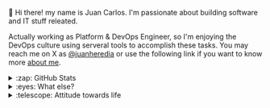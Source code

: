 👋 Hi there! my name is Juan Carlos. I'm passionate about building software and IT stuff releated. 

Actually working as Platform & DevOps Engineer, so I'm enjoying the DevOps culture using serveral tools to accomplish these tasks. You may reach me on X as [@juanheredia](https://twitter.com/JuanHeredia) or use the following link if you want to know more [about me](https://about.me/juancarlosherediamayer).

<details>
  <summary>:zap: GitHub Stats</summary>
  <br />
  <img alt="jheredianet's GitHub Stats" src="https://github-readme-stats.vercel.app/api?username=jheredianet&count_private=true&show_icons=true&theme=tokyonight" />
  <br />
</details>

<details>
  <summary>:eyes: What else?</summary>
  <ul>
    <li>Love Nature, Hiking and Travel a lot 🌄🍃</li>
    <li>Love Technology, Photography, and music 👨‍💻🎞️🎶</li>
    <li>Love to sing and play the Piano & Guitar 🎹🎸</li>
    <li>Love Tesla 🚗🔋🌞⚡️</li>
  </ul>
</details>

<details>
  <summary>:telescope: Attitude towards life</summary>
  <br />
  Stay positively charged 😊🌱
</details>

<!---
jheredianet/jheredianet is a ✨ special ✨ repository because its `README.md` (this file) appears on your GitHub profile.
You can click the Preview link to take a look at your changes.
--->
